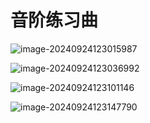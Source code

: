 # 音阶练习曲


![image-20240924123015987](http://cdn.qiniu.liyansheng.top/img/image-20240924123015987.png)

![image-20240924123036992](http://cdn.qiniu.liyansheng.top/img/image-20240924123036992.png)

![image-20240924123101146](http://cdn.qiniu.liyansheng.top/img/image-20240924123101146.png)

![image-20240924123147790](http://cdn.qiniu.liyansheng.top/img/image-20240924123147790.png)
